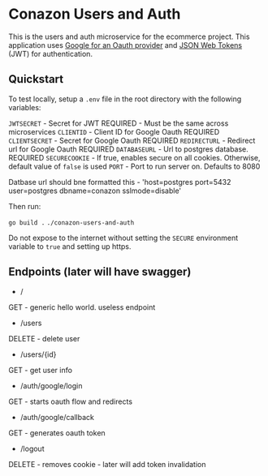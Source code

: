 # Conazon Users and Auth

This is the users and auth microservice for the ecommerce project. This application uses [Google for an Oauth provider](https://developers.google.com/identity/protocols/oauth2) and [JSON Web Tokens](https://jwt.io/) (JWT) for authentication.

## Quickstart

To test locally, setup a `.env` file in the root directory with the following variables:

`JWTSECRET` - Secret for JWT REQUIRED - Must be the same across microservices
`CLIENTID` - Client ID for Google Oauth REQUIRED
`CLIENTSECRET` - Secret for Google Oauth REQUIRED
`REDIRECTURL` - Redirect url for Google Oauth REQUIRED
`DATABASEURL` - Url to postgres database. REQUIRED
`SECURECOOKIE` - If true, enables secure on all cookies. Otherwise, default value of `false` is used
`PORT` - Port to run server on. Defaults to 8080

Datbase url should bne formatted this - 'host=postgres port=5432 user=postgres dbname=conazon sslmode=disable'

Then run:

`go build .`
`./conazon-users-and-auth`

Do not expose to the internet without setting the `SECURE` environment variable to `true` and setting up https.

## Endpoints (later will have swagger)

- /

GET - generic hello world. useless endpoint

- /users

DELETE - delete user

- /users/{id}

GET - get user info

- /auth/google/login

GET - starts oauth flow and redirects

- /auth/google/callback

GET - generates oauth token

- /logout

DELETE - removes cookie - later will add token invalidation
